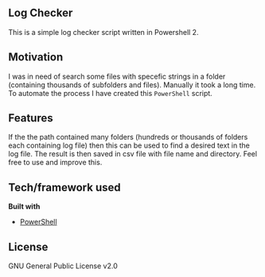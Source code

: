 ## Log Checker
This is a simple log checker script written in Powershell 2.

## Motivation
I was in need of search some files with specefic strings in a folder (containing thousands of subfolders and files). Manually it took a long time. To automate the process I have created this `PowerShell` script.

## Features
If the the path contained many folders (hundreds or thousands of folders each containing log file) then this can be used to find a desired text in the log file. The result is then saved in csv file with file name and directory. Feel free to use and improve this. 

## Tech/framework used
<b>Built with</b>
- [PowerShell](https://microsoft.com/powershell)

## License
GNU General Public License v2.0
